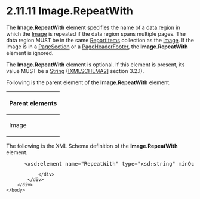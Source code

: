 <html dir="LTR" xmlns:mshelp="http://msdn.microsoft.com/mshelp" xmlns:ddue="http://ddue.schemas.microsoft.com/authoring/2003/5" xmlns:xlink="http://www.w3.org/1999/xlink" xmlns:tool="http://www.microsoft.com/tooltip">
    <head>
        <meta http-equiv="Content-Type" content="text/html; CHARSET=utf-8"></meta>
        <meta name="save" content="history"></meta>
        <title>2.11.11 Image.RepeatWith</title>
        <xml>
            <mshelp:toctitle title="2.11.11 Image.RepeatWith"></mshelp:toctitle>
            <mshelp:rltitle title="[MS-RDL]: Image.RepeatWith"></mshelp:rltitle>
            <mshelp:keyword index="A" term="d8384b4f-2f2e-40bf-8db2-dcd80a523c9f"></mshelp:keyword>
            <mshelp:attr name="DCSext.ContentType" value="open specification"></mshelp:attr>
            <mshelp:attr name="AssetID" value="d8384b4f-2f2e-40bf-8db2-dcd80a523c9f"></mshelp:attr>
            <mshelp:attr name="TopicType" value="kbRef"></mshelp:attr>
            <mshelp:attr name="DCSext.Title" value="[MS-RDL]: Image.RepeatWith" />
        </xml>
    </head>
    <body>
        <div id="header">
            <h1 class="heading">2.11.11 Image.RepeatWith</h1>
        </div>
        <div id="mainSection">
            <div id="mainBody">
                <div id="allHistory" class="saveHistory"></div>
                <div id="sectionSection0" class="section" name="collapseableSection">
                    

<p>The <b>Image.RepeatWith</b> element specifies the name of a <a href="b2482b3f-74ab-4ca8-a9e5-c07955011743.htm#gt_6abb146e-d02e-45aa-a034-b25b23b0dd48">data region</a> in which the <a href="63e1e5ab-7c49-4f62-8dbd-62d85de2b153.htm">Image</a> is repeated if the
data region spans multiple pages. The data region MUST be in the same <a href="c5fef915-e842-43b4-91f9-56af4eb15be0.htm">ReportItems</a> collection as
the <a href="b2482b3f-74ab-4ca8-a9e5-c07955011743.htm#gt_d6b55d1e-aea6-4b7e-a23d-c0de845e0b50">image</a>. If the image
is in a <a href="afff0921-7d95-4216-8f28-635c67d539d8.htm">PageSection</a> or
a <a href="ddc35223-1cb6-4136-823b-e72a3d12e1f9.htm">PageHeaderFooter</a>, the
<b>Image.RepeatWith</b> element is ignored. </p>

<p>The <b>Image.RepeatWith</b> element is optional. If this
element is present, its value MUST be a <a href="1ed81ef3-a683-45e3-aaad-bd2bbe71bc3d.htm">String</a> (<a href="https://go.microsoft.com/fwlink/?LinkId=90610">[XMLSCHEMA2]</a> section
3.2.1).</p>

<p>Following is the parent element of the <b>Image.RepeatWith</b>
element.</p>

<table>
 <thead>
  <tr>
   <th>
   <p>Parent elements</p>
   </th>
  </tr>
 </thead>
 <tr>
  <td>
  <p>Image</p>
  </td>
 </tr>
</table>

<p>The following is the XML Schema definition of the <b>Image.RepeatWith</b>
element.</p>

<dl>
<dd>
<div><pre> &lt;xsd:element name=&quot;RepeatWith&quot; type=&quot;xsd:string&quot; minOccurs=&quot;0&quot; /&gt;
</pre></div>
</dd></dl>


                </div>
            </div>
        </div>
    </body>
</html>